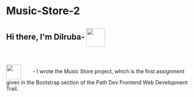 # Music-Store-2

## Hi there, I'm Dilruba- <img align="center" src="https://media2.giphy.com/media/WVFWzoOoSPO26BiXuu/giphy.gif?cid=ecf05e472t2tj8zdhg2h5dwr5c8m2zya70e2lb314zf5x6qj&rid=giphy.gif&ct=s" width="50" height="50"/>

<br/>


<img align="center" src="https://media2.giphy.com/media/XbCCPXs31GLN1biaHr/giphy.gif?cid=790b761140ea2caa2a48af82e674d2b4db9a18f18f1272de&rid=giphy.gif&ct=s" width="40" height="40"/> &emsp;&emsp;- I wrote the Music Store project, which is the first assignment given in the Bootstrap section of the Path Dev Frontend Web Development Trail.


